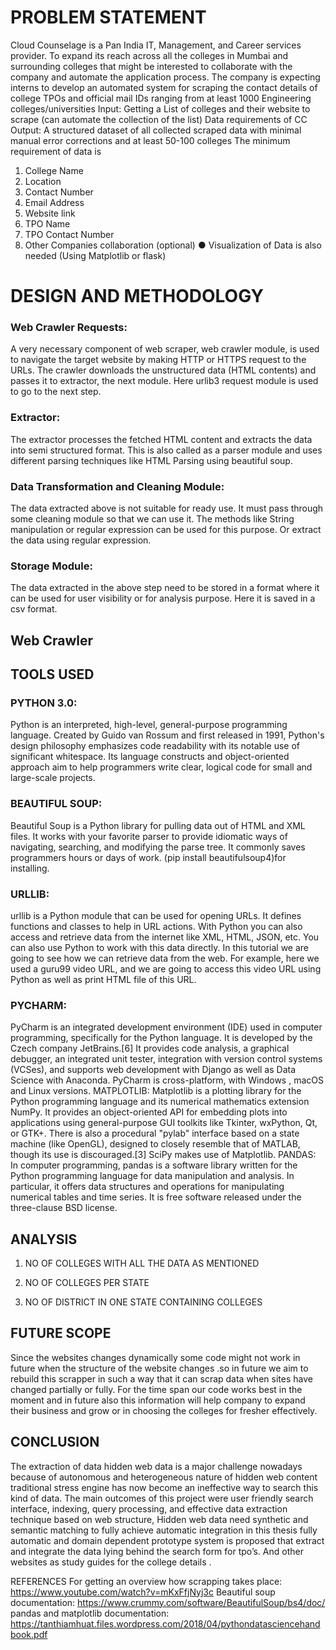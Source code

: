 # PROBLEM STATEMENT
   Cloud Counselage is a Pan India IT, Management, and Career services provider. To expand its reach across all the colleges in Mumbai and surrounding colleges that might be interested to collaborate with the company and automate the application process. The company is expecting interns to develop an automated system for scraping the contact details of college TPOs and official mail IDs ranging from at least 1000 Engineering colleges/universities
Input:
Getting a List of colleges and their website to scrape (can automate the collection of the list)
Data requirements of CC
Output:
A structured dataset of all collected scraped data with minimal manual error corrections and at
least 50-100 colleges
The minimum requirement of data is
1. College Name
2. Location
3. Contact Number
4. Email Address
5. Website link
6. TPO Name
7. TPO Contact Number
8. Other Companies collaboration (optional)
● Visualization of Data is also needed (Using Matplotlib or flask)

# DESIGN AND METHODOLOGY

### Web Crawler Requests:
A very necessary component of web scraper, web crawler module, is used to navigate the target website by making HTTP or HTTPS request to the URLs. The crawler downloads the unstructured data (HTML contents) and passes it to extractor, the next module. Here urlib3 request module is used to go to the next step.

### Extractor:
The extractor processes the fetched HTML content and extracts the data into semi structured format. This is also called as a parser module and uses different parsing techniques like HTML Parsing using beautiful soup.

### Data Transformation and Cleaning Module:
The data extracted above is not suitable for ready use. It must pass through some cleaning module so that we can use it. The methods like String manipulation or regular expression can be used for this purpose. Or extract the data using regular expression.

### Storage Module:
The data extracted in the above step need to be stored in a format where it can be used for user visibility or for analysis purpose. Here it is saved in a csv format. 

## Web Crawler
## TOOLS USED

### PYTHON 3.0: 
   Python is an interpreted, high-level, general-purpose programming language. Created by Guido van Rossum and first released in 1991, Python's design philosophy emphasizes code readability with its notable use of significant whitespace. Its language constructs and object-oriented approach aim to help programmers write clear, logical code for small and large-scale projects.

### BEAUTIFUL SOUP: 
  Beautiful Soup is a Python library for pulling data out of HTML and XML files. It works with your favorite parser to provide idiomatic ways of navigating, searching, and modifying the parse tree. It commonly saves programmers hours or days of work. (pip install beautifulsoup4)for installing.

### URLLIB: 
urllib is a Python module that can be used for opening URLs. It defines functions and classes to help in URL actions.
With Python you can also access and retrieve data from the internet like XML, HTML, JSON, etc. You can also use Python to work with this data directly. In this tutorial we are going to see how we can retrieve data from the web. For example, here we used a guru99 video URL, and we are going to access this video URL using Python as well as print HTML file of this URL.

### PYCHARM: 
PyCharm is an integrated development environment (IDE) used in computer programming, specifically for the Python language. It is developed by the Czech company JetBrains.[6] It provides code analysis, a graphical debugger, an integrated unit tester, integration with version control systems (VCSes), and supports web development with Django as well as Data Science with Anaconda. PyCharm is cross-platform, with  Windows ,  macOS and Linux versions.
MATPLOTLIB: Matplotlib is a plotting library for the Python programming language and its numerical mathematics extension NumPy. It provides an object-oriented API for embedding plots into applications using general-purpose GUI toolkits like Tkinter, wxPython, Qt, or GTK+. There is also a procedural "pylab" interface based on a state machine (like OpenGL), designed to closely resemble that of MATLAB, though its use is discouraged.[3] SciPy makes use of Matplotlib.
PANDAS: In computer programming, pandas is a software library written for the Python programming language for data manipulation and analysis. In particular, it offers data structures and operations for manipulating numerical tables and time series. It is free software released under the three-clause BSD license.

## ANALYSIS
1.	NO OF COLLEGES WITH ALL THE DATA AS MENTIONED
 
2.	NO OF COLLEGES PER STATE
 
3.	NO OF DISTRICT IN ONE STATE CONTAINING COLLEGES 

## FUTURE SCOPE
Since the websites changes dynamically some code might not work in future when the structure of the website changes .so in future we aim to rebuild this scrapper in such a way that it can scrap data when sites have changed partially or fully. For the time span our code works best in the moment and in future also this information will help company to expand their business and grow or in choosing the colleges for fresher effectively.
## CONCLUSION
The extraction of data hidden web data is a major challenge nowadays because of autonomous and heterogeneous nature of hidden web content traditional stress engine has now become an ineffective way to search this kind of data. The main outcomes of this project were user friendly search interface, indexing, query processing, and effective data extraction technique based on web structure, Hidden web data need synthetic and semantic matching to fully achieve automatic integration in this thesis fully automatic and domain dependent prototype system is proposed that extract and integrate the data lying behind the search form for tpo’s. And other websites as study guides for the college details .






















REFERENCES
For getting an overview how scrapping takes place: https://www.youtube.com/watch?v=mKxFfjNyj3c
Beautiful soup documentation:
https://www.crummy.com/software/BeautifulSoup/bs4/doc/
pandas and matplotlib documentation:
https://tanthiamhuat.files.wordpress.com/2018/04/pythondatasciencehandbook.pdf
